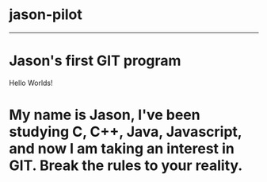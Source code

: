 # jason-pilot
-------------------------
Jason's first GIT program
=========================
Hello Worlds!

My name is Jason, I've been studying C, C++, Java, Javascript, 
and now I am taking an interest in GIT. Break the rules to 
your reality.
=========================
